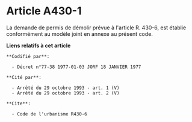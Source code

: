 # Article A430-1

La demande de permis de démolir prévue à l'article R. 430-6, est établie conformément au modèle joint en annexe au présent
code.

**Liens relatifs à cet article**

	**Codifié par**:

	  - Décret n°77-38 1977-01-03 JORF 18 JANVIER 1977

	**Cité par**:

	  - Arrêté du 29 octobre 1993 - art. 1 (V)
	  - Arrêté du 29 octobre 1993 - art. 2 (V)

	**Cite**:

	  - Code de l'urbanisme R430-6
